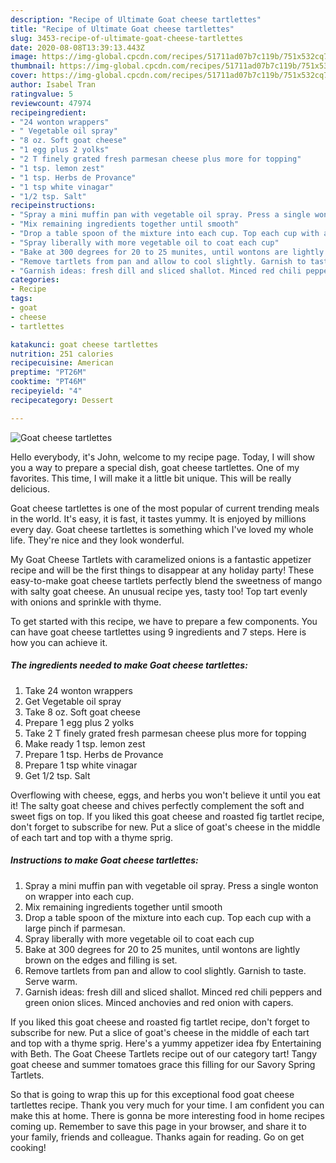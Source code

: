 ```yaml
---
description: "Recipe of Ultimate Goat cheese tartlettes"
title: "Recipe of Ultimate Goat cheese tartlettes"
slug: 3453-recipe-of-ultimate-goat-cheese-tartlettes
date: 2020-08-08T13:39:13.443Z
image: https://img-global.cpcdn.com/recipes/51711ad07b7c119b/751x532cq70/goat-cheese-tartlettes-recipe-main-photo.jpg
thumbnail: https://img-global.cpcdn.com/recipes/51711ad07b7c119b/751x532cq70/goat-cheese-tartlettes-recipe-main-photo.jpg
cover: https://img-global.cpcdn.com/recipes/51711ad07b7c119b/751x532cq70/goat-cheese-tartlettes-recipe-main-photo.jpg
author: Isabel Tran
ratingvalue: 5
reviewcount: 47974
recipeingredient:
- "24 wonton wrappers"
- " Vegetable oil spray"
- "8 oz. Soft goat cheese"
- "1 egg plus 2 yolks"
- "2 T finely grated fresh parmesan cheese plus more for topping"
- "1 tsp. lemon zest"
- "1 tsp. Herbs de Provance"
- "1 tsp white vinagar"
- "1/2 tsp. Salt"
recipeinstructions:
- "Spray a mini muffin pan with vegetable oil spray. Press a single wonton on wrapper into each cup."
- "Mix remaining ingredients together until smooth"
- "Drop a table spoon of the mixture into each cup. Top each cup with a large pinch if parmesan."
- "Spray liberally with more vegetable oil to coat each cup"
- "Bake at 300 degrees for 20 to 25 munites, until wontons are lightly brown on the edges and filling is set."
- "Remove tartlets from pan and allow to cool slightly. Garnish to taste. Serve warm."
- "Garnish ideas: fresh dill and sliced shallot. Minced red chili peppers and green onion slices. Minced anchovies and red onion with capers."
categories:
- Recipe
tags:
- goat
- cheese
- tartlettes

katakunci: goat cheese tartlettes 
nutrition: 251 calories
recipecuisine: American
preptime: "PT26M"
cooktime: "PT46M"
recipeyield: "4"
recipecategory: Dessert

---
```



![Goat cheese tartlettes](https://img-global.cpcdn.com/recipes/51711ad07b7c119b/751x532cq70/goat-cheese-tartlettes-recipe-main-photo.jpg)

Hello everybody, it's John, welcome to my recipe page. Today, I will show you a way to prepare a special dish, goat cheese tartlettes. One of my favorites. This time, I will make it a little bit unique. This will be really delicious.

Goat cheese tartlettes is one of the most popular of current trending meals in the world. It's easy, it is fast, it tastes yummy. It is enjoyed by millions every day. Goat cheese tartlettes is something which I've loved my whole life. They're nice and they look wonderful.

My Goat Cheese Tartlets with caramelized onions is a fantastic appetizer recipe and will be the first things to disappear at any holiday party! These easy-to-make goat cheese tartlets perfectly blend the sweetness of mango with salty goat cheese. An unusual recipe yes, tasty too! Top tart evenly with onions and sprinkle with thyme.


To get started with this recipe, we have to prepare a few components. You can have goat cheese tartlettes using 9 ingredients and 7 steps. Here is how you can achieve it.

<!--inarticleads1-->

##### The ingredients needed to make Goat cheese tartlettes:

1. Take 24 wonton wrappers
1. Get  Vegetable oil spray
1. Take 8 oz. Soft goat cheese
1. Prepare 1 egg plus 2 yolks
1. Take 2 T finely grated fresh parmesan cheese plus more for topping
1. Make ready 1 tsp. lemon zest
1. Prepare 1 tsp. Herbs de Provance
1. Prepare 1 tsp white vinagar
1. Get 1/2 tsp. Salt


Overflowing with cheese, eggs, and herbs you won&#39;t believe it until you eat it! The salty goat cheese and chives perfectly complement the soft and sweet figs on top. If you liked this goat cheese and roasted fig tartlet recipe, don&#39;t forget to subscribe for new. Put a slice of goat&#39;s cheese in the middle of each tart and top with a thyme sprig. 

<!--inarticleads2-->

##### Instructions to make Goat cheese tartlettes:

1. Spray a mini muffin pan with vegetable oil spray. Press a single wonton on wrapper into each cup.
1. Mix remaining ingredients together until smooth
1. Drop a table spoon of the mixture into each cup. Top each cup with a large pinch if parmesan.
1. Spray liberally with more vegetable oil to coat each cup
1. Bake at 300 degrees for 20 to 25 munites, until wontons are lightly brown on the edges and filling is set.
1. Remove tartlets from pan and allow to cool slightly. Garnish to taste. Serve warm.
1. Garnish ideas: fresh dill and sliced shallot. Minced red chili peppers and green onion slices. Minced anchovies and red onion with capers.


If you liked this goat cheese and roasted fig tartlet recipe, don&#39;t forget to subscribe for new. Put a slice of goat&#39;s cheese in the middle of each tart and top with a thyme sprig. Here&#39;s a yummy appetizer idea fby Entertaining with Beth. The Goat Cheese Tartlets recipe out of our category tart! Tangy goat cheese and summer tomatoes grace this filling for our Savory Spring Tartlets. 

So that is going to wrap this up for this exceptional food goat cheese tartlettes recipe. Thank you very much for your time. I am confident you can make this at home. There is gonna be more interesting food in home recipes coming up. Remember to save this page in your browser, and share it to your family, friends and colleague. Thanks again for reading. Go on get cooking!
